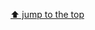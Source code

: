 [⬆ jump to the top](https://discord.com/channels/219557939466338304/1215358936560041985/1215358940829978725)